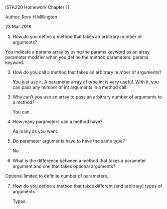 ISTA220 Homework Chapter 11

Author: Rory H Millington

23 Mar 2018

1. How do you deﬁne a method that takes an arbitrary number of arguments?

  You indicate a params array by using the params keyword as an array parameter modifier when you define the method parameters. params keyword.

2. How do you call a method that takes an arbitrary number of arguments? 

    You just use it.
    A parameter array of type int is very useful. With it, you can pass any number of int arguments in a method call.

3. Why can’t you use an array to pass an arbitrary number of arguments to a method?

    You can.  

4. How many parameters can a method have?

    Aa many as you want. 

5. Do parameter arguments have to have the same type?

    No

6. What is the diﬀerence between a method that takes a parameter argument and one that takes optional arguments?
    
  Optional limited to definite number of parameters.   

7. How do you deﬁne a method that takes diﬀerent (and arbitrary) types of arguments

    Types.